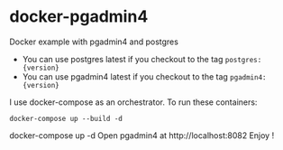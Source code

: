 # docker-pgadmin4

Docker example with pgadmin4 and postgres

- You can use postgres latest if you checkout to the tag `postgres:{version}`
- You can use pgadmin4 latest if you checkout to the tag `pgadmin4:{version}`

I use docker-compose as an orchestrator. To run these containers:

```
docker-compose up --build -d
```

docker-compose up -d
Open pgadmin4 at http://localhost:8082
Enjoy !

